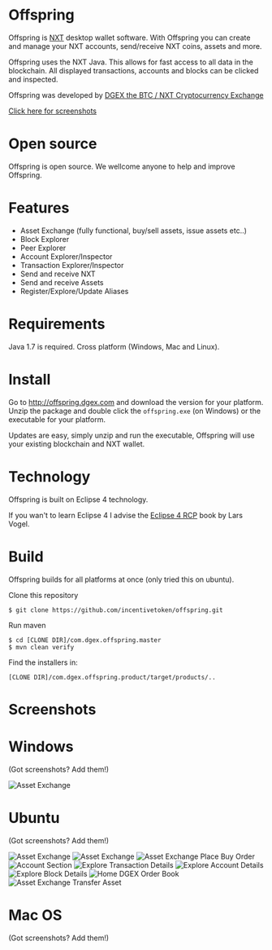 Offspring
=========

Offspring is [NXT](http://www.nxtcrypto.org/) desktop wallet software. With Offspring you can create and manage your NXT accounts, send/receive NXT coins, assets and more.

Offspring uses the NXT Java. This allows for fast access to all data in the blockchain. All displayed transactions, accounts and blocks can be clicked and inspected.

Offspring was developed by [DGEX the BTC / NXT Cryptocurrency Exchange](http://dgex.com/)

[Click here for screenshots]()

Open source
===========
Offspring is open source. We wellcome anyone to help and improve Offspring.

Features
========
* Asset Exchange (fully functional, buy/sell assets, issue assets etc..)
* Block Explorer
* Peer Explorer
* Account Explorer/Inspector
* Transaction Explorer/Inspector
* Send and receive NXT
* Send and receive Assets
* Register/Explore/Update Aliases

Requirements
============
Java 1.7 is required. Cross platform (Windows, Mac and Linux).

Install
=======
Go to http://offspring.dgex.com and download the version for your platform. Unzip the package and double click the `offspring.exe` (on Windows) or the executable for your platform. 

Updates are easy, simply unzip and run the executable, Offspring will use your existing  blockchain and NXT wallet.

Technology
==========
Offspring is built on Eclipse 4 technology.

If you wan't to learn Eclipse 4 I advise the [Eclipse 4 RCP](http://blog.vogella.com/2013/11/22/eclipse-4-rcp-second-edition-available/) book by Lars Vogel.

Build
=====
Offspring builds for all platforms at once (only tried this on ubuntu).

Clone this repository

```
$ git clone https://github.com/incentivetoken/offspring.git
```

Run maven

```
$ cd [CLONE DIR]/com.dgex.offspring.master
$ mvn clean verify
```

Find the installers in:

```
[CLONE DIR]/com.dgex.offspring.product/target/products/..
```

Screenshots
===========
# Windows

(Got screenshots? Add them!)

![Asset Exchange](http://i.imgur.com/4nBGgcZ.png)

# Ubuntu 

(Got screenshots? Add them!)

![Asset Exchange](http://i.imgur.com/OsFEySN.png)
![Asset Exchange](http://i.imgur.com/IjxiBrs.png)
![Asset Exchange Place Buy Order](http://i.imgur.com/s0LUPzS.png)
![Account Section](http://i.imgur.com/lP6tEaa.png)
![Explore Transaction Details](http://i.imgur.com/H1TUKIJ.png)
![Explore Account Details](http://i.imgur.com/ZOGusJ9.png)
![Explore Block Details](http://i.imgur.com/6ukMaWd.png)
![Home DGEX Order Book](http://i.imgur.com/4LIqAvd.png)
![Asset Exchange Transfer Asset](http://i.imgur.com/f2sOfiN.png)

# Mac OS

(Got screenshots? Add them!)

